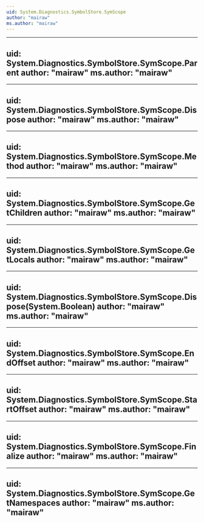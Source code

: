 ```yaml
---
uid: System.Diagnostics.SymbolStore.SymScope
author: "mairaw"
ms.author: "mairaw"
---
```


---
uid: System.Diagnostics.SymbolStore.SymScope.Parent
author: "mairaw"
ms.author: "mairaw"
---

---
uid: System.Diagnostics.SymbolStore.SymScope.Dispose
author: "mairaw"
ms.author: "mairaw"
---

---
uid: System.Diagnostics.SymbolStore.SymScope.Method
author: "mairaw"
ms.author: "mairaw"
---

---
uid: System.Diagnostics.SymbolStore.SymScope.GetChildren
author: "mairaw"
ms.author: "mairaw"
---

---
uid: System.Diagnostics.SymbolStore.SymScope.GetLocals
author: "mairaw"
ms.author: "mairaw"
---

---
uid: System.Diagnostics.SymbolStore.SymScope.Dispose(System.Boolean)
author: "mairaw"
ms.author: "mairaw"
---

---
uid: System.Diagnostics.SymbolStore.SymScope.EndOffset
author: "mairaw"
ms.author: "mairaw"
---

---
uid: System.Diagnostics.SymbolStore.SymScope.StartOffset
author: "mairaw"
ms.author: "mairaw"
---

---
uid: System.Diagnostics.SymbolStore.SymScope.Finalize
author: "mairaw"
ms.author: "mairaw"
---

---
uid: System.Diagnostics.SymbolStore.SymScope.GetNamespaces
author: "mairaw"
ms.author: "mairaw"
---
